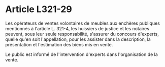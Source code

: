 # Article L321-29

Les opérateurs de ventes volontaires de meubles aux enchères publiques mentionnés à l'article L. 321-4, les huissiers de justice et les notaires peuvent, sous leur seule responsabilité, s'assurer du concours d'experts, quelle qu'en soit l'appellation, pour les assister dans la description, la présentation et l'estimation des biens mis en vente.

Le public est informé de l'intervention d'experts dans l'organisation de la vente.
